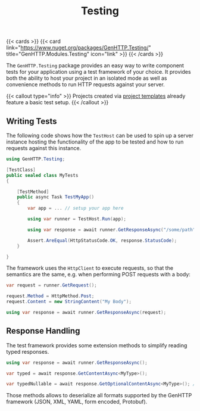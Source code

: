 ﻿---
title: Testing
weight: 3
description: 'Introduction to testing applications written by using the GenHTTP framework.'
cascade:
  type: docs
---

{{< cards >}}
{{< card link="https://www.nuget.org/packages/GenHTTP.Testing/" title="GenHTTP.Modules.Testing" icon="link" >}}
{{< /cards >}}

The `GenHTTP.Testing` package provides an easy way to write component tests for
your application using a test framework of your choice. It provides both the
ability to host your project in an isolated mode as well as convenience methods
to run HTTP requests against your server.

{{< callout type="info" >}}
Projects created via [project templates](../content/templates/) already feature a basic test setup.
{{< /callout >}}

## Writing Tests

The following code shows how the `TestHost` can be used to spin up a server instance
hosting the functionality of the app to be tested and how to run requests against
this instance.

```csharp
using GenHTTP.Testing;

[TestClass]
public sealed class MyTests
{

    [TestMethod]
    public async Task TestMyApp()
    {
        var app = ... // setup your app here

        using var runner = TestHost.Run(app);

        using var response = await runner.GetResponseAsync("/some/path");

        Assert.AreEqual(HttpStatusCode.OK, response.StatusCode);
    }

}
```

The framework uses the `HttpClient` to execute requests, so that the semantics
are the same, e.g. when performing POST requests with a body:

```csharp
var request = runner.GetRequest();

request.Method = HttpMethod.Post;
request.Content = new StringContent("My Body");

using var response = await runner.GetResponseAsync(request);
```

## Response Handling

The test framework provides some extension methods to simplify reading typed responses.

```csharp
using var response = await runner.GetResponseAsync();

var typed = await response.GetContentAsync<MyType>();

var typedNullable = await response.GetOptionalContentAsync<MyType>(); // might be null
```

Those methods allows to deserialize all formats supported by the GenHTTP framework
(JSON, XML, YAML, form encoded, Protobuf).

